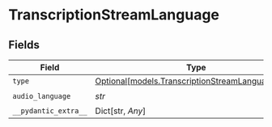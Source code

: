 # TranscriptionStreamLanguage


## Fields

| Field                                                                                            | Type                                                                                             | Required                                                                                         | Description                                                                                      |
| ------------------------------------------------------------------------------------------------ | ------------------------------------------------------------------------------------------------ | ------------------------------------------------------------------------------------------------ | ------------------------------------------------------------------------------------------------ |
| `type`                                                                                           | [Optional[models.TranscriptionStreamLanguageType]](../models/transcriptionstreamlanguagetype.md) | :heavy_minus_sign:                                                                               | N/A                                                                                              |
| `audio_language`                                                                                 | *str*                                                                                            | :heavy_check_mark:                                                                               | N/A                                                                                              |
| `__pydantic_extra__`                                                                             | Dict[str, *Any*]                                                                                 | :heavy_minus_sign:                                                                               | N/A                                                                                              |